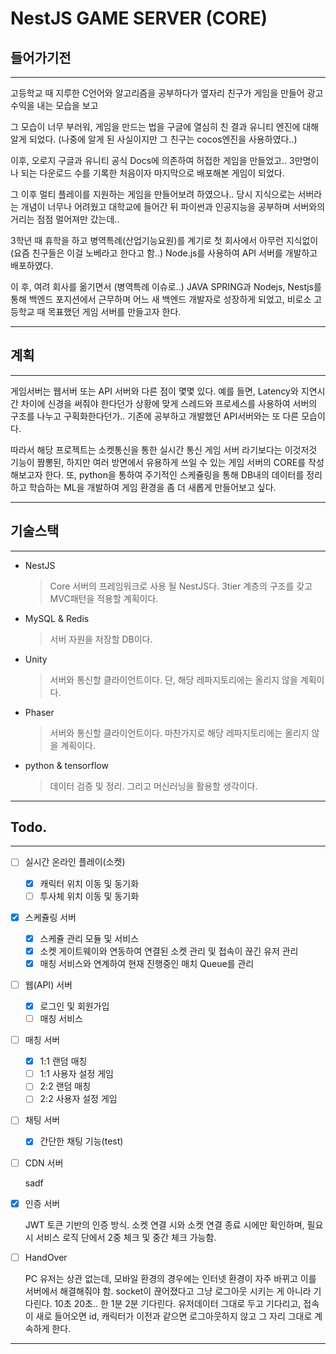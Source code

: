 # NestJS GAME SERVER (CORE)

## 들어가기전
***
고등학교 때 지루한 C언어와 알고리즘을 공부하다가 옆자리 친구가 게임을 만들어 광고 수익을 내는 모습을 보고 

그 모습이 너무 부러워, 게임을 만드는 법을 구글에 열심히 친 결과 유니티 엔진에 대해 알게 되었다.
(나중에 알게 된 사실이지만 그 친구는 cocos엔진을 사용하였다..) 

이후, 오로지 구글과 유니티 공식 Docs에 의존하여 허접한 게임을 만들었고.. 3만명이나 되는 다운로드 수를 기록한 처음이자 마지막으로 배포해본 게임이 되었다.

그 이후 멀티 플레이를 지원하는 게임을 만들어보려 하였으나.. 당시 지식으로는 서버라는 개념이 너무나 어려웠고 대학교에 들어간 뒤 파이썬과 인공지능을 공부하며 서버와의 거리는 점점 멀어져만 갔는데..

3학년 때 휴학을 하고 병역특례(산업기능요원)를 계기로 첫 회사에서 아무런 지식없이(요즘 친구들은 이걸 노베라고 한다고 함..) Node.js를 사용하여 API 서버를 개발하고 배포하였다.

이 후, 여려 회사를 옮기면서 (병역특례 이슈로..) JAVA SPRING과 Nodejs, Nestjs를 통해 백엔드 포지션에서 근무하며 어느 새 백엔드 개발자로 성장하게 되었고, 비로소 고등학교 때 목표했던 게임 서버를 만들고자 한다.

***

## 계획

***
게임서버는 웹서버 또는 API 서버와 다른 점이 몇몇 있다.
예를 들면, Latency와 지연시간 차이에 신경을 써줘야 한다던가
상황에 맞게 스레드와 프로세스를 사용하여 서버의 구조를 나누고 구획화한다던가.. 기존에 공부하고 개발했던 API서버와는 또 다른 모습이다.

따라서 해당 프로젝트는 소켓통신을 통한 실시간 통신 게임 서버 라기보다는 이것저것 기능이 짬뽕된, 하지만 여러 방면에서 유용하게 쓰일 수 있는 게임 서버의 CORE를 작성해보고자 한다. 또, python을 통하여 주기적인 스케쥴링을 통해 DB내의 데이터를 정리하고 학습하는 ML을 개발하여 게임 환경을 좀 더 새롭게 만들어보고 싶다.
***

## 기술스택
***
- NestJS
    > Core 서버의 프레임워크로 사용 될 NestJS다. 3tier 계층의  구조를 갖고 MVC패턴을 적용할 계획이다.
- MySQL & Redis
    > 서버 자원을 저장할 DB이다.
- Unity
    > 서버와 통신할 클라이언트이다. 단, 해당 레파지토리에는 올리지 않을 계획이다.
- Phaser
    > 서버와 통신할 클라이언트이다. 마찬가지로 해당 레파지토리에는 올리지 않을 계획이다.
- python & tensorflow
    > 데이터 검증 및 정리. 그리고 머신러닝을 활용할 생각이다.
***

## Todo.
***
- [ ] 실시간 온라인 플레이(소켓)

    - [X] 캐릭터 위치 이동 및 동기화
    - [ ] 투사체 위치 이동 및 동기화

- [X] 스케쥴링 서버

    - [X] 스케쥴 관리 모듈 및 서비스
    - [X] 소켓 게이트웨이와 연동하여 연결된 소켓 관리 및 접속이 끊긴 유저 관리
    - [X] 매칭 서비스와 연계하여 현재 진행중인 매치 Queue를 관리

- [ ] 웹(API) 서버

    - [X] 로그인 및 회원가입
    - [ ] 매칭 서비스

- [ ] 매칭 서버

    - [X] 1:1 랜덤 매칭
    - [ ] 1:1 사용자 설정 게임
    - [ ] 2:2 랜덤 매칭
    - [ ] 2:2 사용자 설정 게임

- [ ] 채팅 서버

    - [X] 간단한 채팅 기능(test)

- [ ] CDN 서버

    sadf

- [X] 인증 서버

    JWT 토큰 기반의 인증 방식. 소켓 연결 시와 소켓 연결 종료 시에만 확인하며,
    필요 시 서비스 로직 단에서 2중 체크 및 중간 체크 가능함.

- [ ] HandOver

    PC 유저는 상관 없는데, 모바일 환경의 경우에는 인터넷 환경이 자주 바뀌고 이를 서버에서 해결해줘야 함. socket이 끊어졌다고 그냥 로그아웃 시키는 게 아니라 기다린다. 10초 20초.. 한 1분 2분 기다린다. 유저데이터 그대로 두고 기다리고, 접속이 새로 들어오면 id, 캐릭터가 이전과 같으면 로그아웃하지 않고 그 자리 그대로 계속하게 한다. 

***